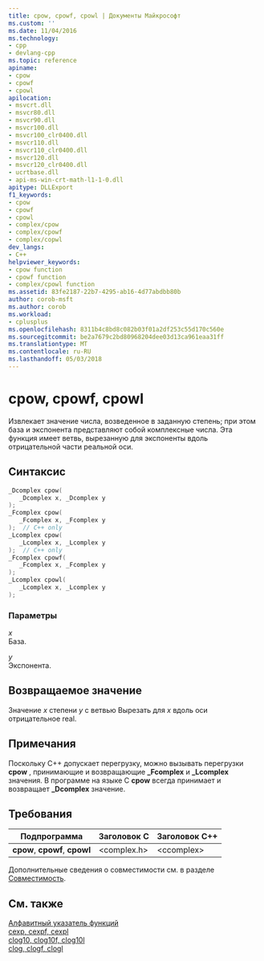 ```yaml
---
title: cpow, cpowf, cpowl | Документы Майкрософт
ms.custom: ''
ms.date: 11/04/2016
ms.technology:
- cpp
- devlang-cpp
ms.topic: reference
apiname:
- cpow
- cpowf
- cpowl
apilocation:
- msvcrt.dll
- msvcr80.dll
- msvcr90.dll
- msvcr100.dll
- msvcr100_clr0400.dll
- msvcr110.dll
- msvcr110_clr0400.dll
- msvcr120.dll
- msvcr120_clr0400.dll
- ucrtbase.dll
- api-ms-win-crt-math-l1-1-0.dll
apitype: DLLExport
f1_keywords:
- cpow
- cpowf
- cpowl
- complex/cpow
- complex/cpowf
- complex/copwl
dev_langs:
- C++
helpviewer_keywords:
- cpow function
- cpowf function
- complex/cpowl function
ms.assetid: 83fe2187-22b7-4295-ab16-4d77abdbb80b
author: corob-msft
ms.author: corob
ms.workload:
- cplusplus
ms.openlocfilehash: 8311b4c8bd8c082b03f01a2df253c55d170c560e
ms.sourcegitcommit: be2a7679c2bd80968204dee03d13ca961eaa31ff
ms.translationtype: MT
ms.contentlocale: ru-RU
ms.lasthandoff: 05/03/2018
---
```

# <a name="cpow-cpowf-cpowl"></a>cpow, cpowf, cpowl

Извлекает значение числа, возведенное в заданную степень; при этом база и экспонента представляют собой комплексные числа. Эта функция имеет ветвь, вырезанную для экспоненты вдоль отрицательной части реальной оси.

## <a name="syntax"></a>Синтаксис

```C
_Dcomplex cpow(
   _Dcomplex x, _Dcomplex y
);
_Fcomplex cpow(
   _Fcomplex x, _Fcomplex y
);  // C++ only
_Lcomplex cpow(
   _Lcomplex x, _Lcomplex y
);  // C++ only
_Fcomplex cpowf(
   _Fcomplex x, _Fcomplex y
);
_Lcomplex cpowl(
   _Lcomplex x, _Lcomplex y
);
```

### <a name="parameters"></a>Параметры

*x*<br/>
База.

*y*<br/>
Экспонента.

## <a name="return-value"></a>Возвращаемое значение

Значение *x* степени *y* с ветвью Вырезать для *x* вдоль оси отрицательное real.

## <a name="remarks"></a>Примечания

Поскольку C++ допускает перегрузку, можно вызывать перегрузки **cpow** , принимающие и возвращающие **_Fcomplex** и **_Lcomplex** значения. В программе на языке C **cpow** всегда принимает и возвращает **_Dcomplex** значение.

## <a name="requirements"></a>Требования

|Подпрограмма|Заголовок C|Заголовок C++|
|-------------|--------------|------------------|
|**cpow**, **cpowf**, **cpowl**|\<complex.h>|\<ccomplex>|

Дополнительные сведения о совместимости см. в разделе [Совместимость](../../c-runtime-library/compatibility.md).

## <a name="see-also"></a>См. также

[Алфавитный указатель функций](crt-alphabetical-function-reference.md)<br/>
[cexp, cexpf, cexpl](cexp-cexpf-cexpl.md)<br/>
[clog10, clog10f, clog10l](clog10-clog10f-clog10l.md)<br/>
[clog, clogf, clogl](clog-clogf-clogl.md)<br/>
